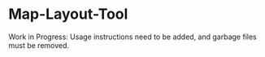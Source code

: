 # Map-Layout-Tool

Work in Progress: Usage instructions need to be added, and garbage files must be removed.
